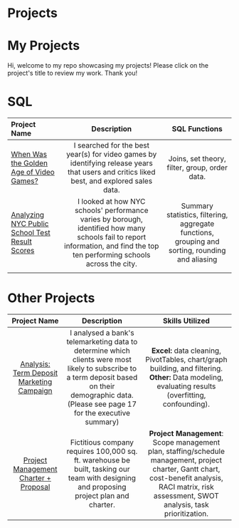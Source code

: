 # Projects

# My Projects
Hi, welcome to my repo showcasing my projects! Please click on the project's title to review my work. Thank you!

# SQL

| Project Name        | Description          | SQL Functions  |
| :------------------- |:---------------------:| :--------------:|
| [When Was the Golden Age of Video Games?](https://github.com/kegraham91/My-Projects/blob/main/When%20Was%20the%20Golden%20Age%20of%20Video%20Games%3F.ipynb)     | I searched for the best year(s) for video games by identifying release years that users and critics liked best, and  explored sales data. | Joins, set theory, filter, group, order data. |
| [Analyzing NYC Public School Test Result Scores](https://github.com/kegraham91/My-Projects/blob/main/Analyzing%20NYC%20Public%20School%20Test%20Result%20Scores.ipynb)  | I looked at how NYC schools' performance varies by borough, identified how many schools fail to report information, and find the top ten performing schools across the city.   |   Summary statistics, filtering, aggregate functions, grouping and sorting, rounding and aliasing |
|  |  |   |

# Other Projects

| Project Name        | Description           | Skills Utilized  |
| :-------------------: |:---------------------:| :--------------:|
| [Analysis: Term Deposit Marketing Campaign](https://github.com/kegraham91/My-Projects/blob/main/Data%20Analytics_Banking%20Data.pdf) | I analysed a bank's telemarketing data to determine which clients were most likely to subscribe to a term deposit based on their demographic data. (Please see page 17 for the executive summary)| <b>Excel:</b> data cleaning, PivotTables, chart/graph building, and filtering.   <b>Other:</b> Data modeling, evaluating results (overfitting, confounding). |
| [Project Management Charter + Proposal](https://github.com/kegraham91/My-Projects/blob/main/GSCM450FinalProject.pdf) | Fictitious company requires 100,000 sq. ft. warehouse be built, tasking our team with designing and proposing project plan and charter. | **Project Management**: Scope management plan, staffing/schedule management, project charter, Gantt chart, cost-benefit analysis, RACI matrix, risk assessment, SWOT analysis, task prioritization. |
